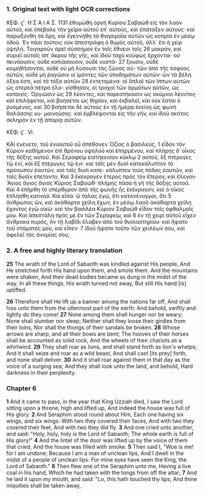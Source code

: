 ### 1. Original text with light OCR corrections

ΚΕΦ. ϛʹ. Η Σ Α Ι Α Σ. 1131
ἐθυμώθη ὀργὴ Κυρίου Σαβαὼθ εἰς τὸν λαὸν αὐτοῦ, καὶ ἐπέβαλε
τὴν χεῖρα αὐτοῦ ἐπ᾿ αὐτοὺς, καὶ ἐπάταξεν αὐτούς· καὶ παρωξύνθη
τὰ ὄρη, καὶ ἐγεννήθη τὰ θνησιμαῖα αὐτῶν ὡς κοπρία ἐν μέσῳ
ὁδοῦ. Ἐν πᾶσι τούτοις οὐκ ἀπεστράφη ὁ θυμὸς αὐτοῦ, ἀλλ᾿ ἔτι
ἡ χεὶρ ὑψηλή. Τοιγαροῦν ἀρεῖ σύσσημον ἐν τοῖς ἔθνεσι τοῖς 26
μακράν, καὶ συριεῖ αὐτοῖς ἀπ᾿ ἄκρου τῆς γῆς, καὶ ἰδοὺ ταχὺ
κούφως ἔρχονται· οὐ πεινάουσιν, οὐδὲ κοπιάσουσιν, οὐδὲ νυστά- 27
ξουσιν, οὐδὲ κοιμηθήσονται, οὐδὲ οὐ μὴ λύσουσι τὰς ζώνας αὐ-
τῶν ἀπὸ τῆς ὀσφύος αὐτῶν, οὐδὲ μὴ ῥαγῶσιν οἱ ἱμάντες τῶν
ὑποδημάτων αὐτῶν· ὧν τὰ βέλη ὀξέα ἐστι, καὶ τὰ τόξα αὐτῶν 28
ἐντεταμένα· αἱ ὅπλαὶ τῶν ἵππων αὐτῶν ὡς στερεὰ πέτρα ἐλο-
γίσθησαν, οἱ τροχοὶ τῶν ἁρμάτων αὐτῶν, ὡς καταιγίς. Ὀργιῶσιν ὡς 29
λέοντες, καὶ παρεστήκασιν ὡς σκύμνοι λέοντος· καὶ ἐπιλήψεται,
καὶ βοήσεται ὡς θηρίον, καὶ ἐκβαλεῖ, καὶ οὐκ ἔσται ὁ ῥυόμενος, καὶ 30
βοήσεται δὲ αὐτοὺς ἐν τῇ ἡμέρᾳ ἐκείνῃ ὡς φωνὴ θαλάσσης κυ-
μαινούσης· καὶ ἐμβλέψονται εἰς τὴν γῆν, καὶ ἰδοὺ σκότος σκληρὸν
ἐν τῇ ἀπορίᾳ αὐτῶν.

ΚΕΦ. ϛʹ. VI.

ΚΑὶ ἐγένετο, τοῦ ἐνιαυτοῦ οὗ ἀπέθανεν Ὀζίας ὁ βασιλεύς, 1
εἶδον τὸν Κύριον καθήμενον ἐπὶ θρόνου ὑψηλοῦ καὶ ἐπηρμένου, καὶ
πλήρης δ᾿ οἶκος τῆς δόξης αὐτοῦ. Καὶ Σεραφεὶμ εἰστήκεισαν κύκλῳ 2
αὐτοῦ, ἓξ πτέρυγες τῷ ἑνί, καὶ ἓξ πτέρυγες τῷ ἑνί· καὶ ταῖς μὲν
δυσὶ κατεκάλυπτον τὸ πρόσωπον ἑαυτῶν, καὶ ταῖς δυσὶ κατε-
κάλυπτον τοὺς πόδας ἑαυτῶν, καὶ ταῖς δυσὶν ἐπέταντο. Καὶ 3
ἐκέκραγεν ἕτερος πρὸς τὸν ἕτερον, καὶ ἔλεγον· Ἅγιος ἅγιος ἅγιος
Κύριος Σαβαώθ· πλήρης πᾶσα ἡ γῆ τῆς δόξης αὐτοῦ. Καὶ 4
ἐπήρθη τὸ ὑπέρθυρον ἀπὸ τῆς φωνῆς ἧς ἐκέκραγον, καὶ ὁ οἶκος
ἐπλήσθη καπνοῦ. Καὶ εἶπα· ὢ τάλας ἐγώ, ὅτι κατανένυγμαι, ὅτι 5
ἄνθρωπος ὢν, καὶ ἀκάθαρτα χείλη ἔχων, ἐν μέσῳ λαοῦ ἀκάθαρτα
χείλη ἔχοντος ἐγὼ οἰκῶ· καὶ τὸν βασιλέα Κύριον Σαβαὼθ εἶδον
τοῖς ὀφθαλμοῖς μου. Καὶ ἀπεστάλη πρὸς με ἓν τῶν Σεραφείμ, καὶ 6
ἐν τῇ χειρὶ αὐτοῦ εἶχεν ἄνθρακα πυρός, ὃν τῇ λαβίδι ἔλαβεν
ἀπὸ τοῦ θυσιαστηρίου· καὶ ἥψατο τοῦ στόματός μου, καὶ εἶπεν· 7
ἰδοὺ ἥψατο τοῦτο τῶν χειλέων σου, καὶ ἀφελεῖ τὰς ἀνομίας σου,

### 2. A free and highly literary translation

**25** The wrath of the Lord of Sabaoth was kindled against His people,
And He stretched forth His hand upon them, and smote them.
And the mountains were shaken,
And their dead bodies became as dung in the midst of the way.
In all these things, His wrath turned not away,
But still His hand [is] uplifted.

**26** Therefore shall He lift up a banner among the nations far off,
And shall hiss unto them from the uttermost part of the earth:
And behold, swiftly and lightly do they come!
**27** None among them shall hunger nor be weary;
None shall slumber nor sleep;
Neither shall they loose their girdles from their loins,
Nor shall the thongs of their sandals be broken.
**28** Whose arrows are sharp, and all their bows are bent;
The hooves of their horses shall be accounted as solid rock,
And the wheels of their chariots as a whirlwind.
**29** They shall roar as lions, and shall stand forth as lion's whelps;
And it shall seize and roar as a wild beast,
And shall cast [its prey] forth, and none shall deliver.
**30** And it shall roar against them in that day as the voice of a surging sea;
And they shall look unto the land, and behold,
Hard darkness in their perplexity.

### Chapter 6

**1** And it came to pass, in the year that King Uzziah died,
I saw the Lord sitting upon a throne, high and lifted up,
And indeed the house was full of His glory.
**2** And Seraphim stood round about Him,
Each one having six wings, and six wings:
With two they covered their faces,
And with two they covered their feet,
And with two they did fly.
**3** And one cried unto another, and said:
"Holy, holy, holy is the Lord of Sabaoth;
The whole earth is full of His glory!"
**4** And the lintel of the door was lifted up by the voice of them that cried,
And the house was filled with smoke.
**5** Then said I, "Woe is me! for I am undone;
Because I am a man of unclean lips,
And I dwell in the midst of a people of unclean lips:
For mine eyes have seen the King, the Lord of Sabaoth."
**6** Then flew one of the Seraphim unto me,
Having a live coal in his hand,
Which he had taken with the tongs from off the altar;
**7** And he laid it upon my mouth, and said:
"Lo, this hath touched thy lips;
And thine iniquities shall be taken away,